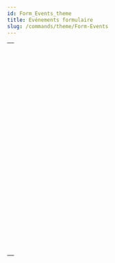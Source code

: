 ```yaml
---
id: Form_Events_theme
title: Evénements formulaire
slug: /commands/theme/Form-Events
---
```


|                                                                                                                         |
| ----------------------------------------------------------------------------------------------------------------------- |
| [<!-- INCLUDE #_command_.Activated.Syntax -->](../../commands-legacy/activated.md)<br/>                                 |
| [<!-- INCLUDE #_command_.After.Syntax -->](../../commands-legacy/after.md)<br/>                                         |
| [<!-- INCLUDE #_command_.Before.Syntax -->](../../commands-legacy/before.md)<br/>                                       |
| [<!-- INCLUDE #_command_.CALL FORM.Syntax -->](../../commands-legacy/call-form.md)<br/>                                 |
| [<!-- INCLUDE #_command_.CALL SUBFORM CONTAINER.Syntax -->](../../commands-legacy/call-subform-container.md)<br/>       |
| [<!-- INCLUDE #_command_.Clickcount.Syntax -->](../../commands-legacy/clickcount.md)<br/>                               |
| [<!-- INCLUDE #_command_.Contextual click.Syntax -->](../../commands-legacy/contextual-click.md)<br/>                   |
| [<!-- INCLUDE #_command_.Deactivated.Syntax -->](../../commands-legacy/deactivated.md)<br/>                             |
| [<!-- INCLUDE #_command_.EXECUTE METHOD IN SUBFORM.Syntax -->](../../commands-legacy/execute-method-in-subform.md)<br/> |
| [<!-- INCLUDE #_command_.FORM Event.Syntax -->](../../commands/form-event.md)<br/>                                      |
| [<!-- INCLUDE #_command_.Form event code.Syntax -->](../../commands/form-event-code.md)<br/>                            |
| [<!-- INCLUDE #_command_.In break.Syntax -->](../../commands-legacy/in-break.md)<br/>                                   |
| [<!-- INCLUDE #_command_.In footer.Syntax -->](../../commands-legacy/in-footer.md)<br/>                                 |
| [<!-- INCLUDE #_command_.In header.Syntax -->](../../commands-legacy/in-header.md)<br/>                                 |
| [<!-- INCLUDE #_command_.Is waiting mouse up.Syntax -->](../../commands-legacy/is-waiting-mouse-up.md)<br/>             |
| [<!-- INCLUDE #_command_.Outside call.Syntax -->](../../commands-legacy/outside-call.md)<br/>                           |
| [<!-- INCLUDE #_command_.POST OUTSIDE CALL.Syntax -->](../../commands-legacy/post-outside-call.md)<br/>                 |
| [<!-- INCLUDE #_command_.Right click.Syntax -->](../../commands-legacy/right-click.md)<br/>                             |
| [<!-- INCLUDE #_command_.SET TIMER.Syntax -->](../../commands-legacy/set-timer.md)<br/>                                 |
